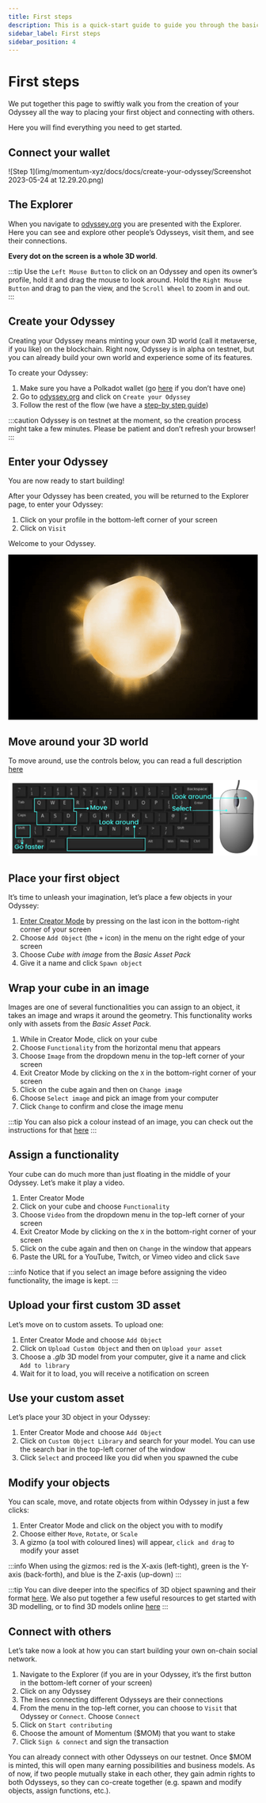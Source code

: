 ```yaml
---
title: First steps
description: This is a quick-start guide to guide you through the basics of building your Odyssey.
sidebar_label: First steps
sidebar_position: 4
---
```


# First steps

We put together this page to swiftly walk you from the creation of your Odyssey all the way to placing your first object and connecting with others. 

Here you will find everything you need to get started.

## Connect your wallet



![Step 1](img/momentum-xyz/docs/docs/create-your-odyssey/Screenshot 2023-05-24 at 12.29.20.png)


## The Explorer

When you navigate to [odyssey.org](https://odyssey.org) you are presented with the Explorer. Here you can see and explore other people’s Odysseys, visit them, and see their connections.

**Every dot on the screen is a whole 3D world**.

:::tip
Use the `Left Mouse Button` to click on an Odyssey and open its owner’s profile, hold it and drag the mouse to look around. Hold the `Right Mouse Button` and drag to pan the view, and the `Scroll Wheel` to zoom in and out.
::: 

## Create your Odyssey

Creating your Odyssey means minting your own 3D world (call it metaverse, if you like) on the blockchain. Right now, Odyssey is in alpha on testnet, but you can already build your own world and experience some of its features.

To create your Odyssey:

1. Make sure you have a Polkadot wallet (go [here](get-a-wallet) if you don’t have one)
2. Go to [odyssey.org](https://odyssey.org) and click on `Create your Odyssey`
3. Follow the rest of the flow (we have a [step-by step guide](the-birth-process))

:::caution
Odyssey is on testnet at the moment, so the creation process might take a few minutes. Please be patient and don’t refresh your browser!
:::

## Enter your Odyssey

You are now ready to start building!

After your Odyssey has been created, you will be returned to the Explorer page, to enter your Odyssey:

1. Click on your profile in the bottom-left corner of your screen
2. Click on `Visit`

Welcome to your Odyssey.

![Odyssey birth animation](img/birth-animation-gif.gif)

## Move around your 3D world

To move around, use the controls below, you can read a full description [here](controls.md)

![Odyssey keyboard and mouse controls](img/controls.png)

## Place your first object

It’s time to unleash your imagination, let’s place a few objects in your Odyssey:

1. [Enter Creator Mode](/explore-the-features/odyssey-creator/enter-creator-mode.md) by pressing on the last icon in the bottom-right corner of your screen
2. Choose `Add Object` (the `+` icon) in the menu on the right edge of your screen
3. Choose *Cube with image* from the *Basic Asset Pack*
4. Give it a name and click `Spawn object`

## Wrap your cube in an image

Images are one of several functionalities you can assign to an object, it takes an image and wraps it around the geometry. This functionality works only with assets from the *Basic Asset Pack*.

1. While in Creator Mode, click on your cube
2. Choose `Functionality` from the horizontal menu that appears
3. Choose `Image` from the dropdown menu in the top-left corner of your screen
4. Exit Creator Mode by clicking on the `X` in the bottom-right corner of your screen
5. Click on the cube again and then on `Change image`
6. Choose `Select image` and pick an image from your computer
7. Click `Change` to confirm and close the image menu

:::tip
You can also pick a colour instead of an image, you can check out the instructions for that [here](/explore-the-features/odyssey-creator/spawning-assets.mdx#changing-the-colour-of-basic-objects)
:::

## Assign a functionality

Your cube can do much more than just floating in the middle of your Odyssey. Let’s make it play a video.

1. Enter Creator Mode
2. Click on your cube and choose `Functionality`
3. Choose `Video` from the dropdown menu in the top-left corner of your screen
4. Exit Creator Mode by clicking on the `X` in the bottom-right corner of your screen
5. Click on the cube again and then on `Change` in the window that appears
6. Paste the URL for a YouTube, Twitch, or Vimeo video and click `Save`

:::info
Notice that if you select an image before assigning the video functionality, the image is kept.
:::

## Upload your first custom 3D asset

Let’s move on to custom assets. To upload one:

1. Enter Creator Mode and choose `Add Object`
2. Click on `Upload Custom Object` and then on `Upload your asset`
3. Choose a *.glb* 3D model from your computer, give it a name and click `Add to library`
4. Wait for it to load, you will receive a notification on screen

## Use your custom asset

Let’s place your 3D object in your Odyssey:

1. Enter Creator Mode and choose `Add Object`
2. Click on `Custom Object Library` and search for your model. You can use the search bar in the top-left corner of the window
3. Click `Select` and proceed like you did when you spawned the cube

## Modify your objects

You can scale, move, and rotate objects from within Odyssey in just a few clicks:

1. Enter Creator Mode and click on the object you with to modify
2. Choose either `Move`, `Rotate`, or `Scale`
3. A gizmo (a tool with coloured lines) will appear, `click and drag` to modify your asset

:::info
When using the gizmos: red is the X-axis (left-tight), green is the Y-axis (back-forth), and blue is the Z-axis (up-down) 
:::

:::tip
You can dive deeper into the specifics of 3D object spawning and their format [here](/explore-the-features/odyssey-creator/spawning-assets.mdx). We also put together a few useful resources to get started with 3D modelling, or to find 3D models online [here](https://discover.odyssey.org/blog/quick-guide-to-3d-assets-for-your-odyssey/)
:::

## Connect with others

Let’s take now a look at how you can start building your own on-chain social network.

1. Navigate to the Explorer (if you are in your Odyssey, it’s the first button in the bottom-left corner of your screen)
2. Click on any Odyssey
3. The lines connecting different Odysseys are their connections
4. From the menu in the top-left corner, you can choose to `Visit` that Odyssey or `Connect`. Choose `Connect`
5. Click on `Start contributing`
6. Choose the amount of Momentum ($MOM) that you want to stake
7. Click `Sign & connect` and sign the transaction

You can already connect with other Odysseys on our testnet. Once $MOM is minted, this will open many earning possibilities and business models. As of now, if two people mutually stake in each other, they gain admin rights to both Odysseys, so they can co-create together (e.g. spawn and modify objects, assign functions, etc.).